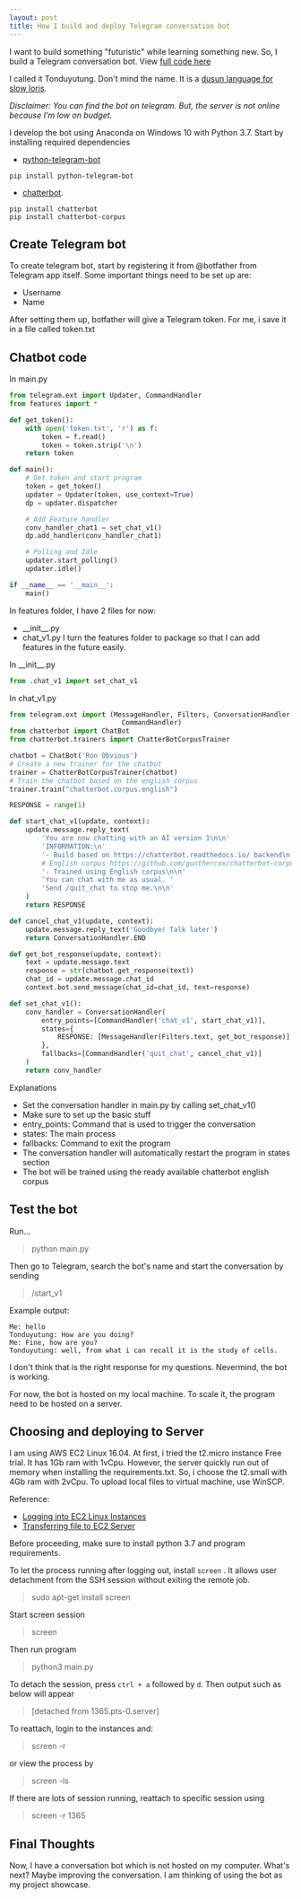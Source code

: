 ```yaml
---
layout: post
title: How I build and deploy Telegram conversation bot
---
```


I want to build something "futuristic" while learning something new. So, I build a Telegram conversation bot. View [full code here](https://github.com/devennn/tonduyutung-bot)

I called it Tonduyutung. Don't mind the name. It is a [dusun language for slow loris](https://glosbe.com/dtp/en/tonduyutung). 

_Disclaimer: You can find the bot on telegram. But, the server is not online because I'm low on budget._

I develop the bot using Anaconda on Windows 10 with Python 3.7. Start by installing required dependencies

- [python-telegram-bot](https://python-telegram-bot.readthedocs.io/en/stable/)

```
pip install python-telegram-bot
```

- [chatterbot](https://chatterbot.readthedocs.io/en/stable/). 

```
pip install chatterbot
pip install chatterbot-corpus
```

## Create Telegram bot

To create telegram bot, start by registering it from @botfather from Telegram app itself. Some important things need to be set up are:

- Username
- Name

After setting them up, botfather will give a Telegram token. For me, i save it in a file called token.txt


## Chatbot code

In main.py

```python
from telegram.ext import Updater, CommandHandler
from features import *

def get_token():
    with open('token.txt', 'r') as f:
        token = f.read()
        token = token.strip('\n')
    return token

def main():
    # Get token and start program
    token = get_token()
    updater = Updater(token, use_context=True)
    dp = updater.dispatcher

    # Add Feature handler
    conv_handler_chat1 = set_chat_v1()
    dp.add_handler(conv_handler_chat1)

    # Polling and Idle
    updater.start_polling()
    updater.idle()

if __name__ == '__main__':
    main()
```

In features folder, I have 2 files for now:
- \_\_init\_\_.py
- chat_v1.py
I turn the features folder to package so that I can add features in the future easily.

In \_\_init\_\_.py
```python
from .chat_v1 import set_chat_v1
```

In chat_v1.py
```python
from telegram.ext import (MessageHandler, Filters, ConversationHandler,
                            CommandHandler)
from chatterbot import ChatBot
from chatterbot.trainers import ChatterBotCorpusTrainer

chatbot = ChatBot('Ron Obvious')
# Create a new trainer for the chatbot
trainer = ChatterBotCorpusTrainer(chatbot)
# Train the chatbot based on the english corpus
trainer.train("chatterbot.corpus.english")

RESPONSE = range(1)

def start_chat_v1(update, context):
    update.message.reply_text(
        'You are now chatting with an AI version 1\n\n'
        'INFORMATION:\n'
        '- Build based on https://chatterbot.readthedocs.io/ backend\n'
        # English corpus https://github.com/gunthercox/chatterbot-corpus/
        '- Trained using English corpus\n\n'
        'You can chat with me as usual. '
        'Send /quit_chat to stop me.\n\n'
    )
    return RESPONSE

def cancel_chat_v1(update, context):
    update.message.reply_text('Goodbye! Talk later')
    return ConversationHandler.END

def get_bot_response(update, context):
    text = update.message.text
    response = str(chatbot.get_response(text))
    chat_id = update.message.chat_id
    context.bot.send_message(chat_id=chat_id, text=response)

def set_chat_v1():
    conv_handler = ConversationHandler(
        entry_points=[CommandHandler('chat_v1', start_chat_v1)],
        states={
            RESPONSE: [MessageHandler(Filters.text, get_bot_response)]
        },
        fallbacks=[CommandHandler('quit_chat', cancel_chat_v1)]
    )
    return conv_handler
```

Explanations
- Set the conversation handler in main.py by calling set_chat_v1()
- Make sure to set up the basic stuff
 - entry_points: Command that is used to trigger the conversation
 - states: The main process
 - fallbacks: Command to exit the program
- The conversation handler will automatically restart the program in states section
- The bot will be trained using the ready available chatterbot english corpus

## Test the bot

Run...
> python main.py

Then go to Telegram, search the bot's name and start the conversation by sending
> /start_v1

Example output:
```
Me: hello
Tonduyutung: How are you doing?
Me: Fine, how are you?
Tonduyutung: well, from what i can recall it is the study of cells.
```
I don't think that is the right response for my questions. Nevermind, the bot is working.

For now, the bot is hosted on my local machine. To scale it, the program need to be hosted on a server. 

## Choosing and deploying to Server

I am using AWS EC2 Linux 16.04. At first, i tried the t2.micro instance Free trial. It has 1Gb ram with 1vCpu. However, the server quickly run out of memory when installing the requirements.txt. So, i choose the t2.small with 4Gb ram with 2vCpu. To upload local files to virtual machine, use WinSCP.

Reference:
- [Logging into EC2 Linux Instances](https://docs.aws.amazon.com/AWSEC2/latest/UserGuide/AccessingInstancesLinux.html)
- [Transferring file to EC2 Server](https://winscp.net/eng/docs/guide_amazon_ec2)

Before proceeding, make sure to install python 3.7 and program requirements.

To let the process running after logging out, install ```screen``` . It allows user detachment from the SSH session without exiting the remote job.
> sudo apt-get install screen

Start screen session
> screen

Then run program
> python3 main.py

To detach the session, press ```ctrl + a``` followed by ```d```.
Then output such as below will appear
> [detached from 1365.pts-0.server]

To reattach, login to the instances and:
> screen -r

or view the process by
> screen -ls

If there are lots of session running, reattach to specific session using
> screen -r 1365

## Final Thoughts

Now, I have a conversation bot which is not hosted on my computer. What's next? Maybe improving the conversation. I am thinking of using the bot as my project showcase.

